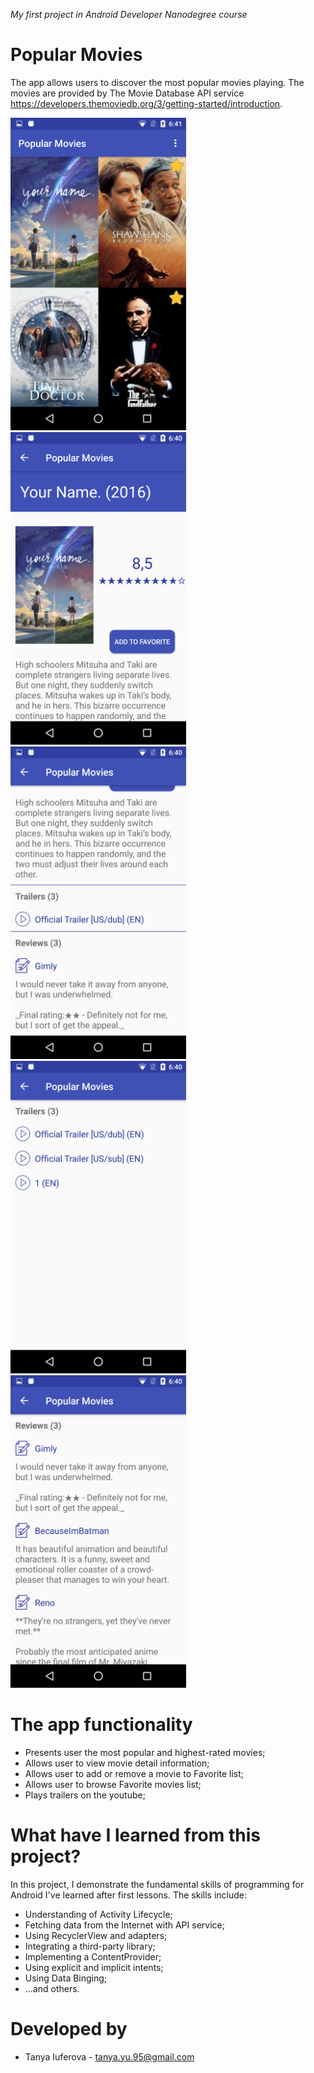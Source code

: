 _My first project in Android Developer Nanodegree course_
# Popular Movies
The app allows users to discover the most popular movies playing. The movies are provided by The Movie Database API service https://developers.themoviedb.org/3/getting-started/introduction.

<img src="https://github.com/TanyaYu/PopularMovies/blob/test/screenshots/main.png" height="500"> <img src="https://github.com/TanyaYu/PopularMovies/blob/test/screenshots/details1.png" height="500"> <img src="https://github.com/TanyaYu/PopularMovies/blob/test/screenshots/details2.png" height="500"> <img src="https://github.com/TanyaYu/PopularMovies/blob/test/screenshots/trailers.png" height="500"> <img src="https://github.com/TanyaYu/PopularMovies/blob/test/screenshots/reviews.png" height="500">

# The app functionality
- Presents user the most popular and highest-rated movies;
- Allows user to view movie detail information;
- Allows user to add or remove a movie to Favorite list;
- Allows user to browse Favorite movies list;
- Plays trailers on the youtube;

# What have I learned from this project?
In this project, I demonstrate the fundamental skills of programming for Android I've learned after first lessons. The skills include:
- Understanding of Activity Lifecycle;
- Fetching data from the Internet with API service;
- Using RecyclerView and adapters;
- Integrating a third-party library;
- Implementing a ContentProvider;
- Using explicit and implicit intents;
- Using Data Binging;
- ...and others.

# Developed by
- Tanya Iuferova - tanya.yu.95@gmail.com

